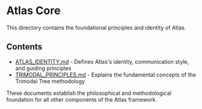 # Atlas Core

This directory contains the foundational principles and identity of Atlas.

## Contents

- [ATLAS_IDENTITY.md](./ATLAS_IDENTITY.md) - Defines Atlas's identity, communication style, and guiding principles
- [TRIMODAL_PRINCIPLES.md](./TRIMODAL_PRINCIPLES.md) - Explains the fundamental concepts of the Trimodal Tree methodology

These documents establish the philosophical and methodological foundation for all other components of the Atlas framework.

